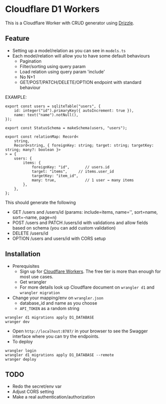 # Cloudflare D1 Workers

This is a Cloudflare Worker with CRUD generator using [Drizzle](https://github.com/drizzle-team/drizzle-orm).

## Feature
- Setting up a model/relation as you can see in `models.ts`
- Each model/relation will allow you to have some default behaviours
    - Pagination
    - Filter/sorting using query param
    - Load relation using query param 'include'
    - No N+1
    - GET/POST/PATCH/DELETE/OPTION endpoint with standard behaviour

EXAMPLE:
```
export const users = sqliteTable("users", {
    id: integer("id").primaryKey({ autoIncrement: true }),
    name: text("name").notNull(),
});

export const StatusSchema = makeSchema(users, "users");

export const relationMap: Record<
    string,
    Record<string, { foreignKey: string; target: string; targetKey: string; many?: boolean }>
> = {
    users: {
        items: {
            foreignKey: "id",       // users.id
            target: "items",     // items.user_id
            targetKey: "item_id",
            many: true,             // 1 user → many items
        },
    },
};
```
This should generate the following
- GET /users and /users/id (params: include=items, name='', sort=name, sort=-name, page=n)
- POST /users and PATCH /users/id with validations and allow fields based on schema (you can add custom validation)
- DELETE /users/id
- OPTION /users and users/id with CORS setup

## Installation
- Prerequisites
    - Sign up for [Cloudflare Workers](https://workers.dev). The free tier is more than enough for most use cases.
    - Get wrangler
    - For more details look up Cloudflare document on `wrangler d1` and `wrangler migration`
- Change your mapping/env on `wrangler.json`
    - database_id and name as you choose
    - `API_TOKEN` as a random string
```
wrangler d1 migrations apply D1_DATABASE
wranger dev
```
- Open `http://localhost:8787/` in your browser to see the Swagger interface where you can try the endpoints.
- To deploy
```
wrangler login
wrangler d1 migrations apply D1_DATABASE --remote
wranger deploy
```

## TODO
- Redo the secret/env var
- Adjust CORS setting
- Make a real authentication/authorization